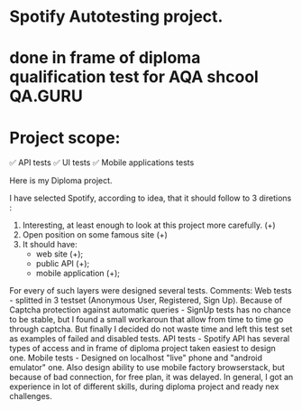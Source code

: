 # Spotify Autotesting project.
# done in frame of diploma qualification test for AQA shcool QA.GURU

# Project scope:
:white_check_mark: API tests
:white_check_mark: UI tests
:white_check_mark: Mobile applications tests


Here is my Diploma project.


I have selected Spotify, according to idea, that it should follow to 3 diretions :

1) Interesting, at least enough to look at this project more carefully. (+)
2) Open position on some famous site (+)
3) It should have:
    - web site (+);
    - public API (+);
    - mobile application (+);

For every of such layers were designed several tests. Comments:
Web tests - splitted in 3 testset (Anonymous User, Registered, Sign Up). Because of Captcha protection against automatic
queries - SignUp tests has no chance to be stable, but I found a small workaroun that allow from time to time go through
captcha. But finally I decided do not waste time and left this test set as examples of failed and disabled tests. API
tests - Spotify API has several types of access and in frame of diploma project taken easiest to design one. Mobile
tests - Designed on localhost "live" phone and "android emulator" one. Also design ability to use mobile factory
browserstack, but because of bad connection, for free plan, it was delayed. In general, I got an experience in lot of
different skills, during diploma project and ready nex challenges.
